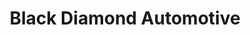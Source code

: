 ---
title: "Black Diamond Automotive"
url: /black-diamond/black-diamond-automotive/
shop: Autowerkstatt
---